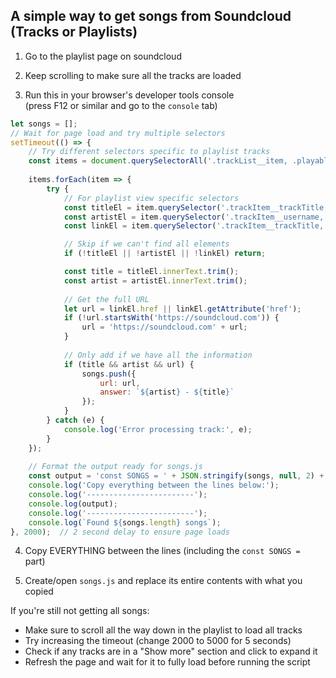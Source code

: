 ## A simple way to get songs from Soundcloud (Tracks or Playlists)

1. Go to the playlist page on soundcloud

2. Keep scrolling to make sure all the tracks are loaded

3. Run this in your browser's developer tools console  
(press F12 or similar and go to the `console` tab)

```javascript
let songs = [];
// Wait for page load and try multiple selectors
setTimeout(() => {
    // Try different selectors specific to playlist tracks
    const items = document.querySelectorAll('.trackList__item, .playableTile__mainHeading, [role="listitem"]');
    
    items.forEach(item => {
        try {
            // For playlist view specific selectors
            const titleEl = item.querySelector('.trackItem__trackTitle, .playableTile__heading span');
            const artistEl = item.querySelector('.trackItem__username, .playableTile__usernameText');
            const linkEl = item.querySelector('.trackItem__trackTitle, .playableTile__heading');

            // Skip if we can't find all elements
            if (!titleEl || !artistEl || !linkEl) return;

            const title = titleEl.innerText.trim();
            const artist = artistEl.innerText.trim();
            
            // Get the full URL
            let url = linkEl.href || linkEl.getAttribute('href');
            if (!url.startsWith('https://soundcloud.com')) {
                url = 'https://soundcloud.com' + url;
            }
            
            // Only add if we have all the information
            if (title && artist && url) {
                songs.push({
                    url: url,
                    answer: `${artist} - ${title}`
                });
            }
        } catch (e) {
            console.log('Error processing track:', e);
        }
    });
    
    // Format the output ready for songs.js
    const output = 'const SONGS = ' + JSON.stringify(songs, null, 2) + ';';
    console.log('Copy everything between the lines below:');
    console.log('------------------------');
    console.log(output);
    console.log('------------------------');
    console.log(`Found ${songs.length} songs`);
}, 2000);  // 2 second delay to ensure page loads
```

4. Copy EVERYTHING between the lines (including the `const SONGS = ` part)

5. Create/open `songs.js` and replace its entire contents with what you copied

If you're still not getting all songs:
- Make sure to scroll all the way down in the playlist to load all tracks
- Try increasing the timeout (change 2000 to 5000 for 5 seconds)
- Check if any tracks are in a "Show more" section and click to expand it
- Refresh the page and wait for it to fully load before running the script 